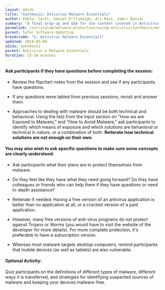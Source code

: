```yaml
---
layout: adids
title: "Synthesis: Antivirus Malware Essentials"
author: Pablo, Carol, Daniel O’Clunaigh, Ali Ravi, Samir Nassar
summary: "A final wrap-up and Q&A for the content covered in Antivirus & Malware Essentials - you may want to have flipchart and markers ready for any additional notes, as well as flipchart notes from earlier in the session."
permalink: /curriculum/malware-protection/using-antivirus/synthesis/antivirus-malware-essentials/
parent: Safer Software Updating
breadcrumb: "S: Antivirus Malware Essentials"
updated: 2014-03-00
adids: Synthesis
parent: Antivirus & Malware Essentials
duration: 15-20 minutes
---
```

#### Ask participants if they have questions before completing the session: ####

- Review the flipchart notes from the session and see if any participants have questions.


- If any questions were tabled from previous sessions, revisit and answer them.

- Approaches to dealing with malware should be both technical and behavioral. Using the lists from the Input section on "How we are Exposed to Malware," and "How to Avoid Malware," ask participants to identify which means of exposure and which solutions are behavioral or technical in nature, or a combination of both. **Reiterate how technical solutions are not enough on their own.**

#### You may also wish to ask specific questions to make sure some concepts are clearly understood: ####

- Ask participants what their plans are to protect themselves from malware.

- Do they feel like they have what they need going forward? Do they have colleagues or friends who can help them if they have questions or need in-depth assistance?

- Reiterate if needed: Having a free version of an antivirus application is better than no application at all, or a cracked version of a paid application.

- However, many free versions of anti-virus programs do not protect against Trojans or Worms (you would have to visit the website of the developer for more details). For more complete protection, it's preferable to have a subscription version.

- Whereas most malware targets desktop computers, remind participants that mobile devices (as well as tablets) are also vulnerable.

#### Optional Activity: ####
Quiz participants on the definitions of different types of malware, different ways it is transferred, and strategies for identifying suspected sources of malware and keeping your devices malware-free.
